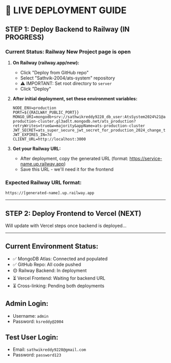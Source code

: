 # 🚀 LIVE DEPLOYMENT GUIDE

## STEP 1: Deploy Backend to Railway (IN PROGRESS)

### Current Status: Railway New Project page is open

1. **On Railway (railway.app/new):**
   - Click "Deploy from GitHub repo"
   - Select "Sathvik-2004/ats-system" repository
   - ⚠️ IMPORTANT: Set root directory to `server` 
   - Click "Deploy"

2. **After initial deployment, set these environment variables:**
   ```
   NODE_ENV=production
   PORT=${{RAILWAY_PUBLIC_PORT}}
   MONGO_URI=mongodb+srv://sathwikreddy9228_db_user:AtsSystem2024%21@ats-production-cluster.gl3adlt.mongodb.net/ats_production?retryWrites=true&w=majority&appName=ats-production-cluster
   JWT_SECRET=ats_super_secure_jwt_secret_for_production_2024_change_this_key
   JWT_EXPIRES_IN=7d
   CLIENT_URL=http://localhost:3000
   ```

3. **Get your Railway URL:**
   - After deployment, copy the generated URL (format: https://service-name.up.railway.app)
   - Save this URL - we'll need it for the frontend

### Expected Railway URL format:
`https://[generated-name].up.railway.app`

---

## STEP 2: Deploy Frontend to Vercel (NEXT)

Will update with Vercel steps once backend is deployed...

---

## Current Environment Status:
- ✅ MongoDB Atlas: Connected and populated
- ✅ GitHub Repo: All code pushed
- 🟡 Railway Backend: In deployment
- ⏳ Vercel Frontend: Waiting for backend URL
- ⏳ Cross-linking: Pending both deployments

## Admin Login:
- Username: `admin`
- Password: `ksreddy@2004`

## Test User Login:
- Email: `sathwikreddy9228@gmail.com`
- Password: `password123`